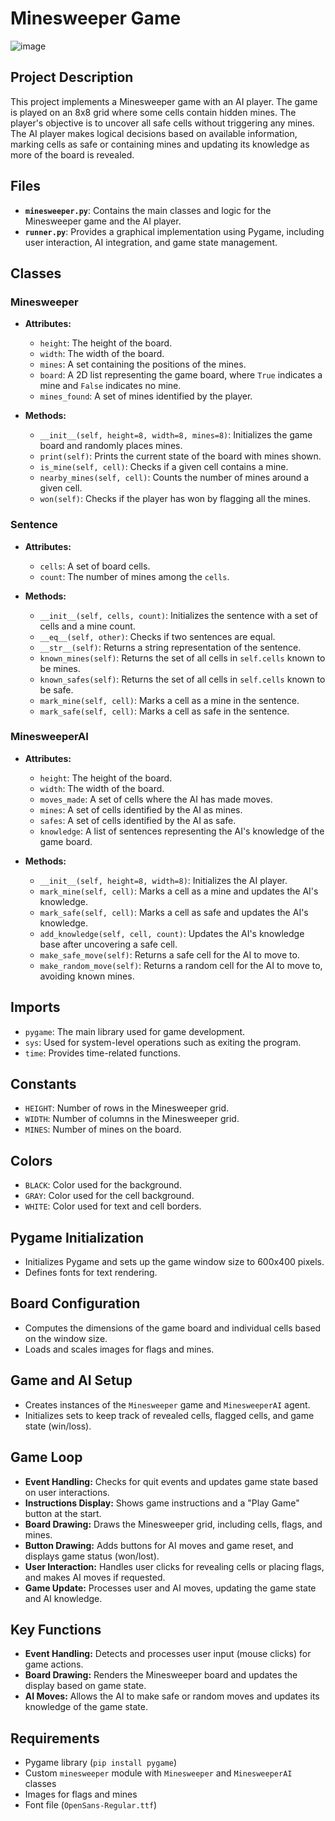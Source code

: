 # Minesweeper Game
![image](https://github.com/user-attachments/assets/5eff838f-1d64-4821-a134-4faa2272f4f1)
## Project Description

This project implements a Minesweeper game with an AI player. The game is played on an 8x8 grid where some cells contain hidden mines. The player's objective is to uncover all safe cells without triggering any mines. The AI player makes logical decisions based on available information, marking cells as safe or containing mines and updating its knowledge as more of the board is revealed.

## Files

- **`minesweeper.py`**: Contains the main classes and logic for the Minesweeper game and the AI player.
- **`runner.py`**: Provides a graphical implementation using Pygame, including user interaction, AI integration, and game state management.

## Classes

### Minesweeper

- **Attributes:**
  - `height`: The height of the board.
  - `width`: The width of the board.
  - `mines`: A set containing the positions of the mines.
  - `board`: A 2D list representing the game board, where `True` indicates a mine and `False` indicates no mine.
  - `mines_found`: A set of mines identified by the player.
  
- **Methods:**
  - `__init__(self, height=8, width=8, mines=8)`: Initializes the game board and randomly places mines.
  - `print(self)`: Prints the current state of the board with mines shown.
  - `is_mine(self, cell)`: Checks if a given cell contains a mine.
  - `nearby_mines(self, cell)`: Counts the number of mines around a given cell.
  - `won(self)`: Checks if the player has won by flagging all the mines.

### Sentence

- **Attributes:**
  - `cells`: A set of board cells.
  - `count`: The number of mines among the `cells`.
  
- **Methods:**
  - `__init__(self, cells, count)`: Initializes the sentence with a set of cells and a mine count.
  - `__eq__(self, other)`: Checks if two sentences are equal.
  - `__str__(self)`: Returns a string representation of the sentence.
  - `known_mines(self)`: Returns the set of all cells in `self.cells` known to be mines.
  - `known_safes(self)`: Returns the set of all cells in `self.cells` known to be safe.
  - `mark_mine(self, cell)`: Marks a cell as a mine in the sentence.
  - `mark_safe(self, cell)`: Marks a cell as safe in the sentence.

### MinesweeperAI

- **Attributes:**
  - `height`: The height of the board.
  - `width`: The width of the board.
  - `moves_made`: A set of cells where the AI has made moves.
  - `mines`: A set of cells identified by the AI as mines.
  - `safes`: A set of cells identified by the AI as safe.
  - `knowledge`: A list of sentences representing the AI's knowledge of the game board.
  
- **Methods:**
  - `__init__(self, height=8, width=8)`: Initializes the AI player.
  - `mark_mine(self, cell)`: Marks a cell as a mine and updates the AI's knowledge.
  - `mark_safe(self, cell)`: Marks a cell as safe and updates the AI's knowledge.
  - `add_knowledge(self, cell, count)`: Updates the AI's knowledge base after uncovering a safe cell.
  - `make_safe_move(self)`: Returns a safe cell for the AI to move to.
  - `make_random_move(self)`: Returns a random cell for the AI to move to, avoiding known mines.

## Imports

- `pygame`: The main library used for game development.
- `sys`: Used for system-level operations such as exiting the program.
- `time`: Provides time-related functions.

## Constants

- `HEIGHT`: Number of rows in the Minesweeper grid.
- `WIDTH`: Number of columns in the Minesweeper grid.
- `MINES`: Number of mines on the board.

## Colors

- `BLACK`: Color used for the background.
- `GRAY`: Color used for the cell background.
- `WHITE`: Color used for text and cell borders.

## Pygame Initialization

- Initializes Pygame and sets up the game window size to 600x400 pixels.
- Defines fonts for text rendering.

## Board Configuration

- Computes the dimensions of the game board and individual cells based on the window size.
- Loads and scales images for flags and mines.

## Game and AI Setup

- Creates instances of the `Minesweeper` game and `MinesweeperAI` agent.
- Initializes sets to keep track of revealed cells, flagged cells, and game state (win/loss).

## Game Loop

- **Event Handling:** Checks for quit events and updates game state based on user interactions.
- **Instructions Display:** Shows game instructions and a "Play Game" button at the start.
- **Board Drawing:** Draws the Minesweeper grid, including cells, flags, and mines.
- **Button Drawing:** Adds buttons for AI moves and game reset, and displays game status (won/lost).
- **User Interaction:** Handles user clicks for revealing cells or placing flags, and makes AI moves if requested.
- **Game Update:** Processes user and AI moves, updating the game state and AI knowledge.

## Key Functions

- **Event Handling:** Detects and processes user input (mouse clicks) for game actions.
- **Board Drawing:** Renders the Minesweeper board and updates the display based on game state.
- **AI Moves:** Allows the AI to make safe or random moves and updates its knowledge of the game state.

## Requirements

- Pygame library (`pip install pygame`)
- Custom `minesweeper` module with `Minesweeper` and `MinesweeperAI` classes
- Images for flags and mines
- Font file (`OpenSans-Regular.ttf`)
